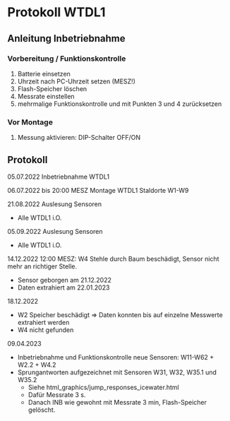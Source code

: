 # Protokoll WTDL1

## Anleitung Inbetriebnahme

### Vorbereitung / Funktionskontrolle
1. Batterie einsetzen
2. Uhrzeit nach PC-Uhrzeit setzen (MESZ!)
3. Flash-Speicher löschen
4. Messrate einstellen
5. mehrmalige Funktionskontrolle und mit Punkten 3 und 4 zurücksetzen

### Vor Montage
1. Messung aktivieren: DIP-Schalter OFF/ON


## Protokoll

05.07.2022 Inbetriebnahme WTDL1


06.07.2022 bis 20:00 MESZ Montage WTDL1 Staldorte W1-W9


21.08.2022 Auslesung Sensoren
* Alle WTDL1 i.O.


05.09.2022 Auslesung Sensoren
* Alle WTDL1 i.O.


14.12.2022 12:00 MESZ: W4 Stehle durch Baum beschädigt, Sensor nicht mehr an richtiger Stelle.
* Sensor geborgen am 21.12.2022
* Daten extrahiert am 22.01.2023


18.12.2022
* W2 Speicher beschädigt => Daten konnten bis auf einzelne Messwerte extrahiert werden
* W4 nicht gefunden


09.04.2023
* Inbetriebnahme und Funktionskontrolle neue Sensoren: W11-W62 + W2.2 + W4.2
* Sprungantworten aufgezeichnet mit Sensoren W31, W32, W35.1 und W35.2
	* Siehe html_graphics/jump_responses_icewater.html
	* Dafür Messrate 3 s.
	* Danach INB wie gewohnt mit Messrate 3 min, Flash-Speicher gelöscht.
